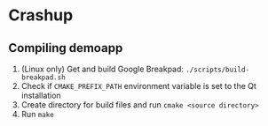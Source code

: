 Crashup
=======

Compiling demoapp
-----------------
1. (Linux only) Get and build Google Breakpad: `./scripts/build-breakpad.sh`
2. Check if `CMAKE_PREFIX_PATH` environment variable is set to the Qt installation
3. Create directory for build files and run `cmake <source directory>`
4. Run `make`
